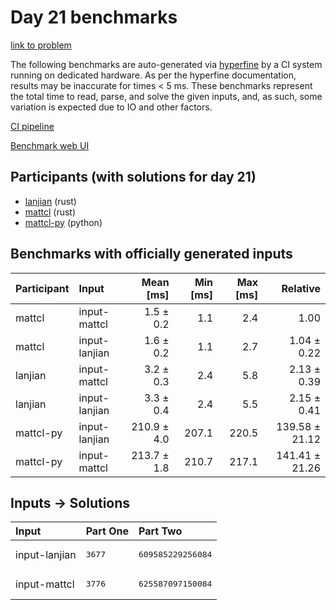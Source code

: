 # Day 21 benchmarks

[link to problem](https://adventofcode.com/2023/day/21)

The following benchmarks are auto-generated via
[hyperfine](https://github.com/sharkdp/hyperfine) by a CI system running on
dedicated hardware. As per the hyperfine documentation, results may be
inaccurate for times < 5 ms. These benchmarks represent the total time to read,
parse, and solve the given inputs, and, as such, some variation is expected due
to IO and other factors.

[CI pipeline](http://ci.papercode.net:8080/teams/main/pipelines/aoc2023)

[Benchmark web UI](https://aoc.ancalagon.black)


## Participants (with solutions for day 21)

- [lanjian](https://github.com/lanjian/aoc-2023) (rust)
- [mattcl](https://github.com/mattcl/aoc2023) (rust)
- [mattcl-py](https://github.com/mattcl/aoc2023-py) (python)


## Benchmarks with officially generated inputs

| Participant | Input | Mean [ms] | Min [ms] | Max [ms] | Relative |
|:---|:---|---:|---:|---:|---:|
| mattcl | input-mattcl | 1.5 ± 0.2 | 1.1 | 2.4 | 1.00 |
| mattcl | input-lanjian | 1.6 ± 0.2 | 1.1 | 2.7 | 1.04 ± 0.22 |
| lanjian | input-mattcl | 3.2 ± 0.3 | 2.4 | 5.8 | 2.13 ± 0.39 |
| lanjian | input-lanjian | 3.3 ± 0.4 | 2.4 | 5.5 | 2.15 ± 0.41 |
| mattcl-py | input-lanjian | 210.9 ± 4.0 | 207.1 | 220.5 | 139.58 ± 21.12 |
| mattcl-py | input-mattcl | 213.7 ± 1.8 | 210.7 | 217.1 | 141.41 ± 21.26 |


## Inputs -> Solutions

| Input | Part One | Part Two |
|:---|:---|:---|
|input-lanjian|<pre>3677</pre>|<pre>609585229256084</pre>|
|input-mattcl|<pre>3776</pre>|<pre>625587097150084</pre>|